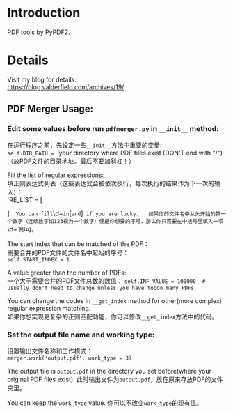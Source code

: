 # Introduction

PDF tools by PyPDF2.  

# Details

Visit my blog for details:  
https://blog.valderfield.com/archives/19/  

## PDF Merger Usage:  

### Edit some values before run `pdfmerger.py` in `__init__` method:  
在运行程序之前，先设定一些`__init__`方法中重要的变量:  
`self.DIR_PATH = ` your directory where PDF files exist (DON'T end with "/")（放PDF文件的目录地址。最后不要加斜杠！）  

Fill the list of regular expressions:  
填正则表达式列表（这些表达式会被依次执行，每次执行的结果作为下一次的输入）：  
`RE_LIST = [
    
]`  
You can fill `\d+` in `[` and `]` if you are lucky.  
如果你的文件名中从头开始的第一个数字（连续数字如123视为一个数字）便是你想要的序号，那么你只需要在中括号里填入一项`\d+`即可。  

The start index that can be matched of the PDF：  
需要合并的PDF文件的文件名中起始的序号：  
`self.START_INDEX = 1`


A value greater than the number of PDFs:  
一个大于需要合并的PDF文件总数的数值：
`self.INF_VALUE = 100000  # usually don't need to change unless you have toooo many PDFs`

You can change the codes in `__get_index` method for other(more complex) regular expression matching.  
如果你想实现更复杂的正则匹配功能，你可以修改`__get_index`方法中的代码。  

### Set the output file name and working type:
设置输出文件名称和工作模式：  
`merger.work('output.pdf', work_type = 3)`  

The output file is `output.pdf` in the directory you set before(where your original PDF files exist).
此时输出文件为`output.pdf`，放在原来存放PDF的文件夹里。  

You can keep the `work_type` value.
你可以不改变`work_type`的现有值。